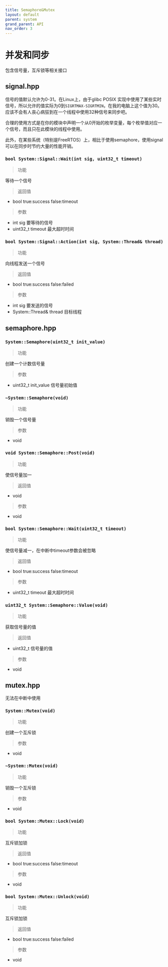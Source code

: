 ```yaml
---
title: Semaphore&Mutex
layout: default
parent: system
grand_parent: API
nav_order: 3
---
```


# 并发和同步

包含信号量，互斥锁等相关接口

## signal.hpp

信号的值默认允许为0-31。在Linux上，由于glibc POSIX 实现中使用了某些实时信号，所以允许的值实际为0到`SIGRTMAX-SIGRTMIN`，在我的电脑上这个值为30。应该不会有人丧心病狂到在一个线程中使用32种信号来同步吧。

合理的使用方式是在你的模块中声明一个从0开始的枚举变量，每个枚举值对应一个信号，而且只在此模块的线程中使用。

此外，在某些系统（特别是FreeRTOS）上，相比于使用semaphore，使用signal可以在同步时节约大量的性能开销。

### `bool System::Signal::Wait(int sig, uint32_t timeout)`

> 功能

等待一个信号

> 返回值

* bool true:success false:timeout

> 参数

* int sig 要等待的信号
* uint32_t timeout 最大超时时间

### `bool System::Signal::Action(int sig, System::Thread& thread)`

> 功能

向线程发送一个信号

> 返回值

* bool true:success false:failed

> 参数

* int sig 要发送的信号
* System::Thread& thread 目标线程

## semaphore.hpp

### `System::Semaphore(uint32_t init_value)`

> 功能

创建一个计数信号量

> 参数

* uint32_t init_value 信号量初始值

### `~System::Semaphore(void)`

> 功能

销毁一个信号量

> 参数

* void

### `void System::Semaphore::Post(void)`

> 功能

使信号量加一

> 返回值

* void

> 参数

* void

### `bool System::Semaphore::Wait(uint32_t timeout)`

> 功能

使信号量减一，在中断中timeout参数会被忽略

> 返回值

* bool true:success false:timeout

> 参数

* uint32_t timeout 最大超时时间

### `uint32_t System::Semaphore::Value(void)`

> 功能

获取信号量的值

> 返回值

* uint32_t 信号量的值

> 参数

* void

## mutex.hpp

无法在中断中使用

### `System::Mutex(void)`

> 功能

创建一个互斥锁

> 参数

* void

### `~System::Mutex(void)`

> 功能

销毁一个互斥锁

> 参数

* void

### `bool System::Mutex::Lock(void)`

> 功能

互斥锁加锁

> 返回值

* bool true:success false:timeout

> 参数

* void

### `bool System::Mutex::Unlock(void)`

> 功能

互斥锁加锁

> 返回值

* bool true:success false:failed

> 参数

* void
